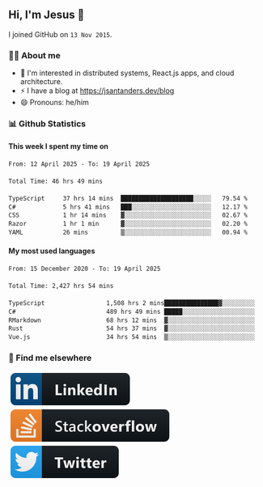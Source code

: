 ## Hi, I'm Jesus 👋

I joined GitHub on `13 Nov 2015`.

<!-- Talking about you -->

### 👨‍💻 About me

- 👦 I'm interested in distributed systems, React.js apps, and cloud architecture.
- ⚡️ I have a blog at <https://jsantanders.dev/blog>
- 😄 Pronouns: he/him

### 📊 Github Statistics

#### This week I spent my time on

<!--START_SECTION:weekly-->

```txt
From: 12 April 2025 - To: 19 April 2025

Total Time: 46 hrs 49 mins

TypeScript     37 hrs 14 mins  ████████████████████░░░░░   79.54 %
C#             5 hrs 41 mins   ███░░░░░░░░░░░░░░░░░░░░░░   12.17 %
CSS            1 hr 14 mins    ▓░░░░░░░░░░░░░░░░░░░░░░░░   02.67 %
Razor          1 hr 1 min      ▓░░░░░░░░░░░░░░░░░░░░░░░░   02.20 %
YAML           26 mins         ▒░░░░░░░░░░░░░░░░░░░░░░░░   00.94 %
```

<!--END_SECTION:weekly-->

#### My most used languages

<!--START_SECTION:alltime-->

```txt
From: 15 December 2020 - To: 19 April 2025

Total Time: 2,427 hrs 54 mins

TypeScript                 1,508 hrs 2 mins███████████████▓░░░░░░░░░   62.11 %
C#                         489 hrs 49 mins █████░░░░░░░░░░░░░░░░░░░░   20.17 %
RMarkdown                  68 hrs 12 mins  ▓░░░░░░░░░░░░░░░░░░░░░░░░   02.81 %
Rust                       54 hrs 37 mins  ▓░░░░░░░░░░░░░░░░░░░░░░░░   02.25 %
Vue.js                     34 hrs 54 mins  ▒░░░░░░░░░░░░░░░░░░░░░░░░   01.44 %
```

<!--END_SECTION:alltime-->

### 📢 Find me elsewhere

<p>
  <a target="_blank" href="https://linkedin.com/in/jsantanders">
    <img src="https://github.com/jsantanders/jsantanders/blob/master/img/linkedin.svg" alt="LinkedIn" style="vertical-align:top; margin:4px">
  </a>
  
  <a target="_blank" href="https://stackoverflow.com/users/7318331/jesus-santander">
    <img src="https://github.com/jsantanders/jsantanders/blob/master/img/stackoverflow.svg" alt="StackOverflow" style="vertical-align:top; margin:4px">
  </a>
  
  <a target="_blank" href="http://twitter.com/jsantanders">
    <img src="https://github.com/jsantanders/jsantanders/blob/master/img/twitter.svg" alt="Twitter" style="vertical-align:top; margin:4px">
  </a>
</p>
